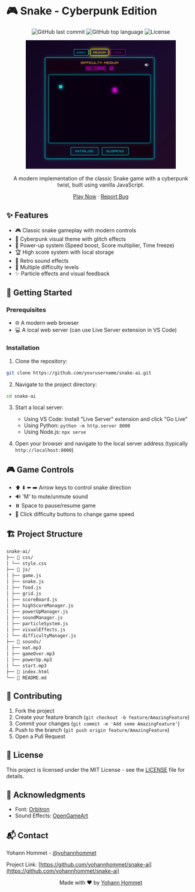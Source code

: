 # 🎮 Snake - Cyberpunk Edition

<div align="center">

![GitHub last commit](https://img.shields.io/github/last-commit/YohannHommet/snake_ai?color=%230ff&style=for-the-badge)
![GitHub top language](https://img.shields.io/github/languages/top/YohannHommet/snake_ai?color=%23f0f&style=for-the-badge)
![License](https://img.shields.io/badge/license-MIT-blue?color=%230ff&style=for-the-badge)

<img src="assets/images/preview.png" alt="Cyber Snake Preview" width="400"/>

A modern implementation of the classic Snake game with a cyberpunk twist, built using vanilla JavaScript.

[Play Now](https://snake-cyberpunk.netlify.app/) · [Report Bug](https://github.com/YohannHommet/snake_ai/issues)

</div>

## ✨ Features

- 🎮 Classic snake gameplay with modern controls
- 🌟 Cyberpunk visual theme with glitch effects
- 💫 Power-up system (Speed boost, Score multiplier, Time freeze)
- 🏆 High score system with local storage
- 🎵 Retro sound effects
- 🎯 Multiple difficulty levels
- ✨ Particle effects and visual feedback

## 🚀 Getting Started

### Prerequisites

- 🌐 A modern web browser
- 💻 A local web server (can use Live Server extension in VS Code)

### Installation

1. Clone the repository:
```bash
git clone https://github.com/yourusername/snake-ai.git
```

2. Navigate to the project directory:
```bash
cd snake-ai
```

3. Start a local server:
   - Using VS Code: Install "Live Server" extension and click "Go Live"
   - Using Python: `python -m http.server 8000`
   - Using Node.js: `npx serve`

4. Open your browser and navigate to the local server address (typically `http://localhost:8000`)

## 🎮 Game Controls

- ⬆️ ⬇️ ⬅️ ➡️ Arrow keys to control snake direction
- 🔊 'M' to mute/unmute sound
- ⏸️ Space to pause/resume game
- 🎯 Click difficulty buttons to change game speed

## 🏗️ Project Structure

```
snake-ai/
├── 📁 css/
│ └── style.css
├── 📁 js/
│ ├── game.js
│ ├── snake.js
│ ├── food.js
│ ├── grid.js
│ ├── scoreBoard.js
│ ├── highScoreManager.js
│ ├── powerUpManager.js
│ ├── soundManager.js
│ ├── particleSystem.js
│ ├── visualEffects.js
│ └── difficultyManager.js
├── 📁 sounds/
│ ├── eat.mp3
│ ├── gameOver.mp3
│ ├── powerUp.mp3
│ └── start.mp3
├── 📄 index.html
└── 📄 README.md
```

## 🤝 Contributing

1. Fork the project
2. Create your feature branch (`git checkout -b feature/AmazingFeature`)
3. Commit your changes (`git commit -m 'Add some AmazingFeature'`)
4. Push to the branch (`git push origin feature/AmazingFeature`)
5. Open a Pull Request

## 📝 License

This project is licensed under the MIT License - see the [LICENSE](LICENSE) file for details.

## 🙏 Acknowledgments

- Font: [Orbitron](https://fonts.google.com/specimen/Orbitron)
- Sound Effects: [OpenGameArt](https://opengameart.org/)

## 📬 Contact

Yohann Hommet - [@yohannhommet](https://twitter.com/yohannhommet)

Project Link: [https://github.com/yohannhommet/snake-ai](https://github.com/yohannhommet/snake-ai)

<div align="center">

Made with ❤️ by [Yohann Hommet](https://github.com/yohannhommet)

</div>